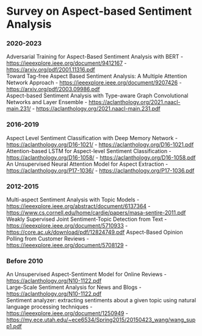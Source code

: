 # Survey on Aspect-based Sentiment Analysis

### 2020-2023
Adversarial Training for Aspect-Based Sentiment Analysis with BERT - https://ieeexplore.ieee.org/document/9412167 - https://arxiv.org/pdf/2001.11316.pdf \
Toward Tag-free Aspect Based Sentiment Analysis: A Multiple Attention Network Approach - https://ieeexplore.ieee.org/document/9207426 - https://arxiv.org/pdf/2003.09986.pdf \
Aspect-based Sentiment Analysis with Type-aware Graph Convolutional Networks and Layer Ensemble - https://aclanthology.org/2021.naacl-main.231/ - https://aclanthology.org/2021.naacl-main.231.pdf

### 2016-2019
Aspect Level Sentiment Classification with Deep Memory Network - https://aclanthology.org/D16-1021/ - https://aclanthology.org/D16-1021.pdf \
Attention-based LSTM for Aspect-level Sentiment Classification - https://aclanthology.org/D16-1058/ - https://aclanthology.org/D16-1058.pdf \
An Unsupervised Neural Attention Model for Aspect Extraction - https://aclanthology.org/P17-1036/ - https://aclanthology.org/P17-1036.pdf

### 2012-2015
Multi-aspect Sentiment Analysis with Topic Models - https://ieeexplore.ieee.org/abstract/document/6137364 - https://www.cs.cornell.edu/home/cardie/papers/masa-sentire-2011.pdf \
Weakly Supervised Joint Sentiment-Topic Detection from Text - https://ieeexplore.ieee.org/document/5710933 - https://core.ac.uk/download/pdf/12824749.pdf
Aspect-Based Opinion Polling from Customer Reviews - https://ieeexplore.ieee.org/document/5708129 -

### Before 2010
An Unsupervised Aspect-Sentiment Model for Online Reviews - https://aclanthology.org/N10-1122.pdf \
Large-Scale Sentiment Analysis for News and Blogs - https://aclanthology.org/N10-1122.pdf \
Sentiment analyzer: extracting sentiments about a given topic using natural language processing techniques - https://ieeexplore.ieee.org/document/1250949 - https://my.ece.utah.edu/~ece6534/Spring2015/20150423_wang/wang_supp1.pdf
